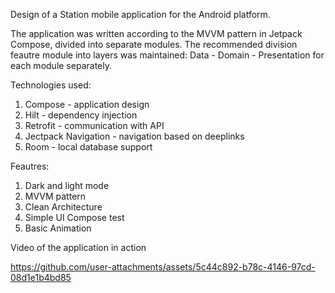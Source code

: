 Design of a Station mobile application for the Android platform.

The application was written according to the MVVM pattern in Jetpack Compose, divided into separate modules. The recommended division feautre module into layers was maintained: Data - Domain - Presentation for each module separately.

Technologies used:

1. Compose - application design
2. Hilt - dependency injection
3. Retrofit - communication with API
4. Jectpack Navigation - navigation based on deeplinks
5. Room - local database support


Feautres:
1. Dark and light mode
2. MVVM pattern
3. Clean Architecture
4. Simple UI Compose test
5. Basic Animation


Video of the application in action

https://github.com/user-attachments/assets/5c44c892-b78c-4146-97cd-08d1e1b4bd85

